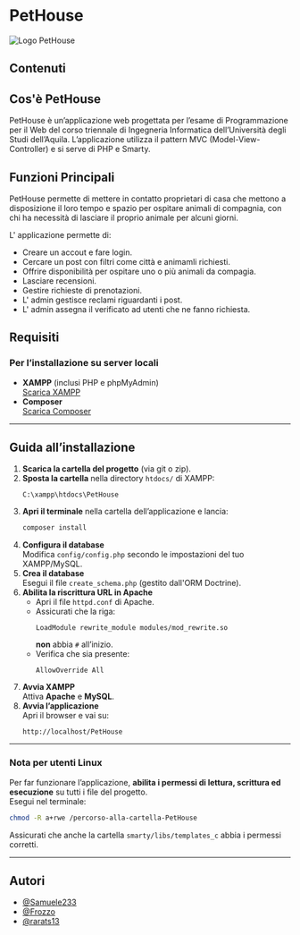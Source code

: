# PetHouse

![Logo PetHouse](App/templates/assets/img/icona_footer.png)

## Contenuti

## Cos'è PetHouse

PetHouse è un’applicazione web progettata per l’esame di Programmazione per il Web del corso triennale di Ingegneria Informatica dell’Università degli Studi dell’Aquila.
L’applicazione utilizza il pattern MVC (Model-View-Controller) e si serve di PHP e Smarty.

## Funzioni Principali

PetHouse permette di mettere in contatto proprietari di casa che mettono a disposizione il loro tempo e spazio per ospitare animali di compagnia,
con chi ha necessità di lasciare il proprio animale per alcuni giorni.

L' applicazione permette di:
  -  Creare un accout e fare login.
  -  Cercare un post con filtri come città e animamli richiesti.
  -  Offrire disponibilità per ospitare uno o più animali da compagia.
  -  Lasciare recensioni.
  -  Gestire richieste di prenotazioni.
  -  L' admin gestisce reclami riguardanti i post.
  -  L' admin assegna il verificato ad utenti che ne fanno richiesta.

  


## Requisiti

### Per l’installazione su server locali

- **XAMPP** (inclusi PHP e phpMyAdmin)  
  [Scarica XAMPP](https://www.apachefriends.org/index.html)
- **Composer**  
  [Scarica Composer](https://getcomposer.org/)

---

## Guida all’installazione

1. **Scarica la cartella del progetto** (via git o zip).
2. **Sposta la cartella** nella directory `htdocs/` di XAMPP:
   ```
   C:\xampp\htdocs\PetHouse
   ```
3. **Apri il terminale** nella cartella dell’applicazione e lancia:
   ```bash
   composer install
   ```
4. **Configura il database**  
   Modifica `config/config.php` secondo le impostazioni del tuo XAMPP/MySQL.
5. **Crea il database**  
   Esegui il file `create_schema.php` (gestito dall'ORM Doctrine).
6. **Abilita la riscrittura URL in Apache**
   - Apri il file `httpd.conf` di Apache.
   - Assicurati che la riga:
     ```
     LoadModule rewrite_module modules/mod_rewrite.so
     ```
     **non** abbia `#` all’inizio.
   - Verifica che sia presente:
     ```
     AllowOverride All
     ```
7. **Avvia XAMPP**  
   Attiva **Apache** e **MySQL**.
8. **Avvia l’applicazione**  
   Apri il browser e vai su:
   ```
   http://localhost/PetHouse
   ```

---

### Nota per utenti Linux

Per far funzionare l’applicazione, **abilita i permessi di lettura, scrittura ed esecuzione** su tutti i file del progetto.  
Esegui nel terminale:
```bash
chmod -R a+rwe /percorso-alla-cartella-PetHouse
```
Assicurati che anche la cartella `smarty/libs/templates_c` abbia i permessi corretti.

---

## Autori

- [@Samuele233](https://github.com/Samuele233)
- [@Frozzo](https://github.com/Frozzo)
- [@rarats13](https://github.com/rarats13)
